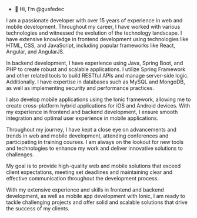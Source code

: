 - 👋 Hi, I’m @gusfedec

I am a passionate developer with over 15 years of experience in web and mobile development. Throughout my career, I have worked with various technologies and witnessed the evolution of the technology landscape. I have extensive knowledge in frontend development using technologies like HTML, CSS, and JavaScript, including popular frameworks like React, Angular, and AngularJS.

In backend development, I have experience using Java, Spring Boot, and PHP to create robust and scalable applications. I utilize Spring Framework and other related tools to build RESTful APIs and manage server-side logic. Additionally, I have expertise in databases such as MySQL and MongoDB, as well as implementing security and performance practices.

I also develop mobile applications using the Ionic framework, allowing me to create cross-platform hybrid applications for iOS and Android devices. With my experience in frontend and backend development, I ensure smooth integration and optimal user experience in mobile applications.

Throughout my journey, I have kept a close eye on advancements and trends in web and mobile development, attending conferences and participating in training courses. I am always on the lookout for new tools and technologies to enhance my work and deliver innovative solutions to challenges.

My goal is to provide high-quality web and mobile solutions that exceed client expectations, meeting set deadlines and maintaining clear and effective communication throughout the development process.

With my extensive experience and skills in frontend and backend development, as well as mobile app development with Ionic, I am ready to tackle challenging projects and offer solid and scalable solutions that drive the success of my clients.

<!-- Soy un apasionado desarrollador con más de 15 años de experiencia en el desarrollo web y móvil. A lo largo de mi carrera, he trabajado con diversas tecnologías y he presenciado la evolución del panorama tecnológico. Tengo amplios conocimientos en el desarrollo frontend utilizando tecnologías como HTML, CSS y JavaScript, incluyendo frameworks populares como React, Angular y AngularJS.

En el desarrollo backend, cuento con experiencia en el uso de Java, Spring Boot y PHP para crear aplicaciones robustas y escalables. Utilizo Spring Framework y otras herramientas relacionadas para construir API RESTful y gestionar la lógica del lado del servidor. Además, tengo conocimientos en bases de datos como MySQL y MongoDB, y en la implementación de prácticas de seguridad y rendimiento.

También desarrollo aplicaciones móviles utilizando el framework Ionic, que me permite crear aplicaciones híbridas multiplataforma para dispositivos iOS y Android. Con mi experiencia en el desarrollo frontend y backend, puedo garantizar una integración fluida y una experiencia de usuario óptima en las aplicaciones móviles.

A lo largo de mi trayectoria, he seguido de cerca los avances y las tendencias en el desarrollo web y móvil, asistiendo a conferencias y participando en cursos de formación. Siempre estoy en busca de nuevas herramientas y tecnologías para mejorar mi trabajo y ofrecer soluciones innovadoras a los desafíos que enfrento.

Mi objetivo es proporcionar soluciones web y móviles de alta calidad que superen las expectativas de mis clientes, cumpliendo con los plazos establecidos y manteniendo una comunicación clara y efectiva durante todo el proceso de desarrollo.

Con mi amplia experiencia y habilidades en el desarrollo frontend y backend, así como en el desarrollo de aplicaciones móviles con Ionic, estoy preparado para abordar proyectos desafiantes y ofrecer soluciones sólidas y escalables que impulsen el éxito de mis clientes.-->



